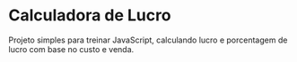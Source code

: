 # Calculadora de Lucro
Projeto simples para treinar JavaScript, calculando lucro e porcentagem de lucro com base no custo e venda.
